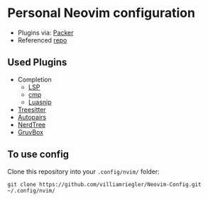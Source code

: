 # Personal Neovim configuration 

* Plugins via: [Packer](https://github.com/wbthomason/packer.nvim)
* Referenced [repo](https://github.com/LunarVim/Neovim-from-scratch/tree/master)


## Used Plugins

* Completion
    * [LSP](https://github.com/neovim/nvim-lspconfig)
    * [cmp](https://github.com/hrsh7th/nvim-cmp)
    * [Luasnip](https://github.com/L3MON4D3/LuaSnip)
* [Treesitter](https://github.com/nvim-treesitter/nvim-treesitter)
* [Autopairs](https://github.com/windwp/nvim-autopairs)
* [NerdTree](https://github.com/preservim/nerdtree)
* [GruvBox](https://github.com/ellisonleao/gruvbox.nvim)

## To use config

Clone this repository into your `.config/nvim/` folder:

```
git clone https://github.com/villiamriegler/Neovim-Config.git ~/.config/nvim/
```
